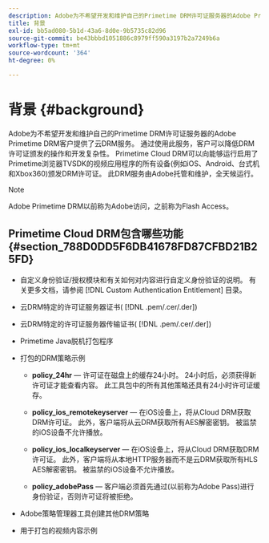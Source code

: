 ```yaml
---
description: Adobe为不希望开发和维护自己的Primetime DRM许可证服务器的Adobe Primetime DRM客户提供了云DRM服务。 通过使用此服务，客户可以降低DRM许可证颁发的操作和开发复杂性。 Primetime Cloud DRM可以向能够运行启用了Primetime浏览器TVSDK的视频应用程序的所有设备(例如iOS、Android、台式机和Xbox360)颁发DRM许可证。 此DRM服务由Adobe托管和维护，全天候运行。
title: 背景
exl-id: bb5ad080-5b1d-43a6-8d0e-9b5735c82d96
source-git-commit: be43bbbd1051886c8979ff590a3197b2a7249b6a
workflow-type: tm+mt
source-wordcount: '364'
ht-degree: 0%

---
```


# 背景 {#background}

Adobe为不希望开发和维护自己的Primetime DRM许可证服务器的Adobe Primetime DRM客户提供了云DRM服务。 通过使用此服务，客户可以降低DRM许可证颁发的操作和开发复杂性。 Primetime Cloud DRM可以向能够运行启用了Primetime浏览器TVSDK的视频应用程序的所有设备(例如iOS、Android、台式机和Xbox360)颁发DRM许可证。 此DRM服务由Adobe托管和维护，全天候运行。

>[!NOTE]
>
>Adobe Primetime DRM以前称为Adobe访问，之前称为Flash Access。

## Primetime Cloud DRM包含哪些功能 {#section_788D0DD5F6DB41678FD87CFBD21B25FD}

* 自定义身份验证/授权模块和有关如何对内容进行自定义身份验证的说明。 有关更多文档，请参阅 [!DNL Custom Authentication Entitlement] 目录。
* 云DRM特定的许可证服务器证书( [!DNL .pem/.cer/.der])

* 云DRM特定的许可证服务器传输证书( [!DNL .pem/.cer/.der])

* Primetime Java脱机打包程序
* 打包的DRM策略示例

   * **policy_24hr**  — 许可证在磁盘上的缓存24小时。 24小时后，必须获得新许可证才能查看内容。 此工具包中的所有其他策略还具有24小时许可证缓存。
   * **policy_ios_remotekeyserver**  — 在iOS设备上，将从Cloud DRM获取DRM许可证。 此外，客户端将从云DRM获取所有AES解密密钥。 被监禁的iOS设备不允许播放。

   * **policy_ios_localkeyserver**  — 在iOS设备上，将从Cloud DRM获取DRM许可证。 此外，客户端将从本地HTTP服务器而不是云DRM获取所有HLS AES解密密钥。 被监禁的iOS设备不允许播放。

   * **policy_adobePass**  — 客户端必须首先通过(以前称为Adobe Pass)进行身份验证，否则许可证将被拒绝。

* Adobe策略管理器工具创建其他DRM策略
* 用于打包的视频内容示例
